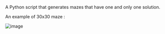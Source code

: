 A Python script that generates mazes that have one and only one solution.

An example of 30x30 maze : 

![image](https://user-images.githubusercontent.com/44653319/170802598-61cf9e87-1d98-4be9-a349-eb19ff422596.png)

